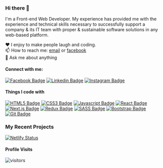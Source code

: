 ### Hi there 👋

I'm a Front-end Web Developer. My experience has provided me with the experience and technical skills necessary to successfully support a company & its IT team with proper & sustainable software solutions in any web-based platform.


♥️ I enjoy to make people laugh and coding. <br/>
📫 How to reach me: [email](aliraza.ar7785@gmail.com) or [facebook](https://www.facebook.com/profile.php?id=100007359797384) <br/>
💬 Ask me about anything <br/>


#### Connect with me:

[![Facebook Badge](https://img.shields.io/badge/Facebook-1877F2?style=for-the-badge&logo=facebook&logoColor=white)](https://www.facebook.com/profile.php?id=100007359797384) [![Linkedin Badge](https://img.shields.io/badge/LinkedIn-0077B5?style=for-the-badge&logo=linkedin&logoColor=white)](https://www.linkedin.com/in/ali-raza-45baa1201/) [![Instagram Badge](https://img.shields.io/badge/Instagram-E4405F?style=for-the-badge&logo=instagram&logoColor=white)](https://instagram.com/00_aliraza)


#### Things I code with

[![HTML5 Badge](https://img.shields.io/badge/HTML5-E34F26?style=for-the-badge&logo=html5&logoColor=white)](#)  [![CSS3 Badge](https://img.shields.io/badge/CSS3-1572B6?style=for-the-badge&logo=css3&logoColor=white)](#) [![Javascript Badge](https://img.shields.io/badge/-Javascript-F0DB4F?style=for-the-badge&labelColor=black&logo=javascript&logoColor=F0DB4F)](#)  [![React Badge](https://img.shields.io/badge/-React-61DBFB?style=for-the-badge&labelColor=black&logo=react&logoColor=61DBFB)](#) [![Next.js Badge](https://img.shields.io/badge/next.js-000000?style=for-the-badge&logo=nextdotjs&logoColor=white)](#) [![Redux Badge](https://img.shields.io/badge/Redux-593D88?style=for-the-badge&logo=redux&logoColor=white)](#)  [![SASS Badge](https://img.shields.io/badge/Sass-CC6699?style=for-the-badge&logo=sass&logoColor=white)](#)  [![Bootstrap Badge](https://img.shields.io/badge/Bootstrap-563D7C?style=for-the-badge&logo=bootstrap&logoColor=white)](#)  [![Git Badge](https://img.shields.io/badge/Git-F05032?style=for-the-badge&logo=git&logoColor=white)](#)

### My Recent Projects

[![Netlify Status](https://api.netlify.com/api/v1/badges/be45c9d6-cd36-417f-98ef-0d29783c124b/deploy-status)](https://alirazahub-inotebook-client.netlify.app/login)


#### Profile Visits

![visitors](https://visitor-badge.glitch.me/badge?page_id=muhib160.muhib160)
